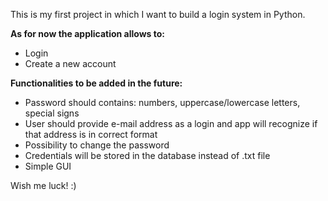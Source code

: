 This is my first project in which I want to build a login system in Python.

**As for now the application allows to:**
* Login
* Create a new account

**Functionalities to be added in the future:**
* Password should contains: numbers, uppercase/lowercase letters,  special signs
* User should provide e-mail address as a login and app will recognize if that address is in correct format
* Possibility to change the password
* Credentials will be stored in the database instead of .txt file
* Simple GUI

Wish me luck! :)
